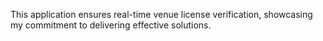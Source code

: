 This application ensures
real-time venue license verification, showcasing my commitment to delivering
effective solutions.
